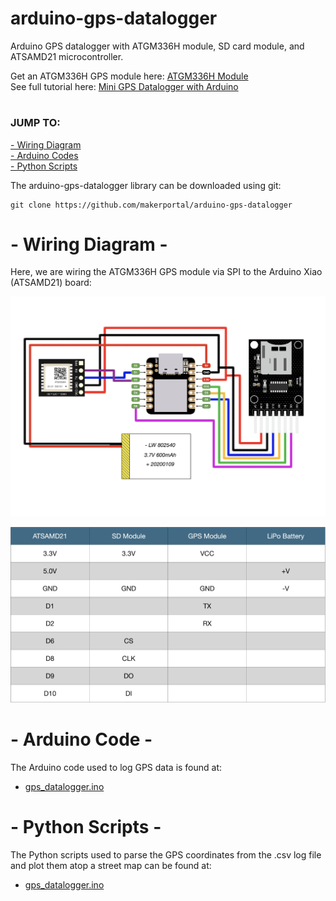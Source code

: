 # arduino-gps-datalogger
Arduino GPS datalogger with ATGM336H module, SD card module, and ATSAMD21 microcontroller.

Get an ATGM336H GPS module here: [ATGM336H Module](https://makersportal.com/shop/) <br>
See full tutorial here: [Mini GPS Datalogger with Arduino](https://makersportal.com/blog/) <br>

# 
### JUMP TO:
<a href="#wiring">- Wiring Diagram</a><br>
<a href="#arduino">- Arduino Codes</a><br>
<a href="#python">- Python Scripts</a><br>

The arduino-gps-datalogger library can be downloaded using git:

    git clone https://github.com/makerportal/arduino-gps-datalogger

<a id="wiring"></a>
# - Wiring Diagram -
Here, we are wiring the ATGM336H GPS module via SPI to the Arduino Xiao (ATSAMD21) board:

![ATGM336H wiring to ATSAMD21](/images/atgm336h_datalogger_wiring.jpg)

![ATGM336H wiring to ATSAMD21 - table](/images/atgm336h_datalogger_wiring_table.jpg)

<a id="arduino"></a>
# - Arduino Code -
The Arduino code used to log GPS data is found at:

- [gps_datalogger.ino](/arduino/gps_datalogger.ino)

<a id="python"></a>
# - Python Scripts -
The Python scripts used to parse the GPS coordinates from the .csv log file and plot them atop a street map can be found at:

- [gps_datalogger.ino](/arduino/gps_datalogger.ino)
